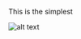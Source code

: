 This is the simplest


![alt text](https://raw.githubusercontent.com/abbbhucho/MyPHPWork/Simplest_chat_App/img.png)
